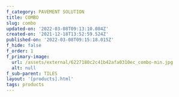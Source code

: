 ```yaml
---
f_category: PAVEMENT SOLUTION
title: COMBO
slug: combo
updated-on: '2022-03-08T09:13:10.084Z'
created-on: '2021-12-18T13:52:59.524Z'
published-on: '2022-03-08T09:15:18.015Z'
f_hide: false
f_order: 1
f_primary-image:
  url: /assets/external/6227180c2c41b42afa0310ec_combo-min.jpg
  alt: null
f_sub-parent: TILES
layout: '[products].html'
tags: products
---
```



